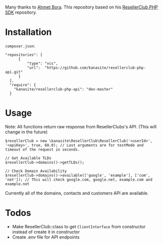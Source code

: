 Many thanks to [Ahmet Bora](https://github.com/afbora "Ahmet Bora"). This repository based on his [ResellerClub PHP SDK](https://github.com/afbora/resellerclub-php-sdk "ResellerClub PHP SDK") repository.
# Installation
`composer.json`:
```
"repositories": [
      {
          "type": "vcs",
          "url":  "https://github.com/kanasite/resellerclub-php-api.git"
      }
  ],
  "require": {
    "kanasite/resellerclub-php-api": "dev-master"
  }
  ```

# Usage
Note: All functions return raw response from ResellerClubs's API. (This will change in the future)
```
$resellerClub = new \kanasite\ResellerClub\ResellerClub('<userId>', '<apiKey>', true, 60.0); // Last arguments are for testMode and timeout of the request in seconds.

// Get Available TLDs
$resellerClub->domains()->getTLDs();

// Check Domain Availability
$resellerClub->domains()->available(['google', 'example'], ['com', 'net']); // This will check google.com, google.net, example.com and example.net
```

Currently all of the domains, contacts and customers API are available.

# Todos
- Make ResellerClub::class to get `ClientInterface` from constructor instead of create it in constructor
- Create .env file for API endpoints
